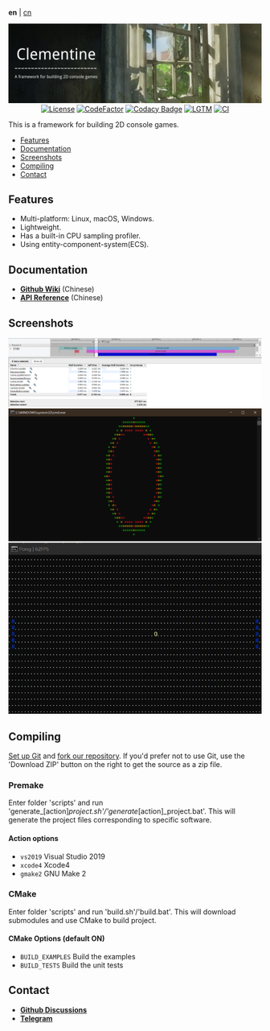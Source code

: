 **en** | [cn]

<div align="center">

![Banner](docs/pictures/banner.png)
[![License](https://img.shields.io/github/license/ShenMian/Clementine)](https://github.com/ShenMian/Clementine/blob/master/LICENSE)
[![CodeFactor](https://www.codefactor.io/repository/github/shenmian/clementine/badge)](https://www.codefactor.io/repository/github/shenmian/clementine)
[![Codacy Badge](https://api.codacy.com/project/badge/Grade/c09e10a19377466b99cc74d4f43ac214)](https://app.codacy.com/gh/ShenMian/Clementine?utm_source=github.com&utm_medium=referral&utm_content=ShenMian/Clementine&utm_campaign=Badge_Grade_Settings)
[![LGTM](https://img.shields.io/lgtm/grade/cpp/g/ShenMian/Clementine.svg?logo=lgtm&logoWidth=18)](https://lgtm.com/projects/g/ShenMian/Clementine/context:cpp)
[![CI](https://github.com/ShenMian/Clementine/actions/workflows/ci.yml/badge.svg)](https://github.com/ShenMian/Clementine/actions/workflows/ci.yml)

</div>

This is a framework for building 2D console games.  

- [Features](#features)
- [Documentation](#documentation)
- [Screenshots](#screenshots)
- [Compiling](#compiling)
- [Contact](#contact)

Features
--------
- Multi-platform: Linux, macOS, Windows.
- Lightweight.
- Has a built-in CPU sampling profiler.
- Using entity-component-system(ECS).

Documentation
-------------
- **[Github Wiki]** (Chinese)  
- **[API Reference]** (Chinese)  

Screenshots
-----------
![](docs/pictures/profiler.png)
![](docs/pictures/clem_0.png)
![](docs/pictures/clem_1.png)

Compiling
---------
[Set up Git] and [fork our repository].
If you'd prefer not to use Git, use the 'Download ZIP' button on the right to get the source as a zip file.

### Premake
Enter folder 'scripts' and run 'generate_[action]_project.sh'/'generate_[action]_project.bat'. This will generate the project files corresponding to specific software.

#### Action options
- `vs2019` Visual Studio 2019
- `xcode4` Xcode4
- `gmake2` GNU Make 2

### CMake
Enter folder 'scripts' and run 'build.sh'/'build.bat'. This will download submodules and use CMake to build project.

#### CMake Options (default ON)
- `BUILD_EXAMPLES` Build the examples
- `BUILD_TESTS`    Build the unit tests

Contact
-------
- **[Github Discussions]**
- **[Telegram]**

[cn]:                  README-cn.md
[API Reference]:       https://shenmian.github.io/Clementine
[Set up Git]:          https://help.github.com/articles/set-up-git
[fork our repository]: https://help.github.com/articles/fork-a-repo
[Github Wiki]:         https://github.com/ShenMian/Clementine/wiki
[Github Discussions]:  https://github.com/ShenMian/Clementine/discussions
[Telegram]:            https://t.me/shenmian

